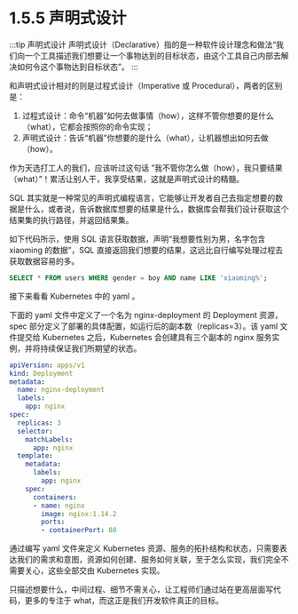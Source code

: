 # 1.5.5 声明式设计

:::tip 声明式设计
声明式设计（Declarative）指的是一种软件设计理念和做法“我们向一个工具描述我们想要让一个事物达到的目标状态，由这个工具自己内部去解决如何令这个事物达到目标状态”。
:::

和声明式设计相对的则是过程式设计（Imperative 或 Procedural），两者的区别是：
1. 过程式设计：命令“机器”如何去做事情（how），这样不管你想要的是什么（what），它都会按照你的命令实现；
2. 声明式设计：告诉“机器”你想要的是什么（what），让机器想出如何去做（how）。

作为天选打工人的我们，应该听过这句话 ”我不管你怎么做（how），我只要结果（what）”！累活让别人干，我享受结果，这就是声明式设计的精髓。

SQL 其实就是一种常见的声明式编程语言，它能够让开发者自己去指定想要的数据是什么，或者说，告诉数据库想要的结果是什么，数据库会帮我们设计获取这个结果集的执行路径，并返回结果集。

如下代码所示，使用 SQL 语言获取数据，声明“我想要性别为男，名字包含 xiaoming 的数据”，SQL 直接返回我们想要的结果，这远比自行编写处理过程去获取数据容易的多。

```sql
SELECT * FROM users WHERE gender = boy AND name LIKE 'xiaoming%';
```

接下来看看 Kubernetes 中的 yaml 。

下面的 yaml 文件中定义了一个名为 nginx-deployment 的 Deployment 资源，spec 部分定义了部署的具体配置，如运行后的副本数（replicas=3）。该 yaml 文件提交给 Kubernetes 之后，Kubernetes 会创建具有三个副本的 nginx 服务实例，并将持续保证我们所期望的状态。

```yaml
apiVersion: apps/v1
kind: Deployment
metadata:
  name: nginx-deployment
  labels:
    app: nginx
spec:
  replicas: 3
  selector:
    matchLabels:
      app: nginx
  template:
    metadata:
      labels:
        app: nginx
    spec:
      containers:
      - name: nginx
        image: nginx:1.14.2
        ports:
        - containerPort: 80
```

通过编写 yaml 文件来定义 Kubernetes 资源、服务的拓扑结构和状态，只需要表达我们的需求和意图，资源如何创建、服务如何关联，至于怎么实现，我们完全不需要关心，这些全部交由 Kubernetes 实现。

只描述想要什么，中间过程、细节不需关心，让工程师们通过站在更高层面写代码，更多的专注于 what，而这正是我们开发软件真正的目标。




